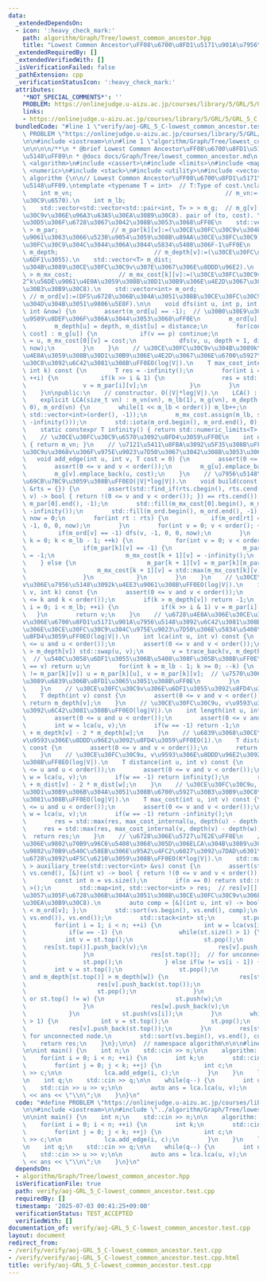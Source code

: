 ```yaml
---
data:
  _extendedDependsOn:
  - icon: ':heavy_check_mark:'
    path: algorithm/Graph/Tree/lowest_common_ancestor.hpp
    title: "Lowest Common Ancestor\uFF08\u6700\u8FD1\u5171\u901A\u7956\u5148\uFF09"
  _extendedRequiredBy: []
  _extendedVerifiedWith: []
  _isVerificationFailed: false
  _pathExtension: cpp
  _verificationStatusIcon: ':heavy_check_mark:'
  attributes:
    '*NOT_SPECIAL_COMMENTS*': ''
    PROBLEM: https://onlinejudge.u-aizu.ac.jp/courses/library/5/GRL/5/GRL_5_C
    links:
    - https://onlinejudge.u-aizu.ac.jp/courses/library/5/GRL/5/GRL_5_C
  bundledCode: "#line 1 \"verify/aoj-GRL_5_C-lowest_common_ancestor.test.cpp\"\n#define\
    \ PROBLEM \"https://onlinejudge.u-aizu.ac.jp/courses/library/5/GRL/5/GRL_5_C\"\
    \n\n#include <iostream>\n\n#line 1 \"algorithm/Graph/Tree/lowest_common_ancestor.hpp\"\
    \n\n\n\n/**\n * @brief Lowest Common Ancestor\uFF08\u6700\u8FD1\u5171\u901A\u7956\
    \u5148\uFF09\n * @docs docs/Graph/Tree/lowest_common_ancestor.md\n */\n\n#include\
    \ <algorithm>\n#include <cassert>\n#include <limits>\n#include <map>\n#include\
    \ <numeric>\n#include <stack>\n#include <utility>\n#include <vector>\n\nnamespace\
    \ algorithm {\n\n// Lowest Common Ancestor\uFF08\u6700\u8FD1\u5171\u901A\u7956\
    \u5148\uFF09.\ntemplate <typename T = int>  // T:Type of cost.\nclass LCA {\n\
    \    int m_vn;                                           // m_vn:=(\u30CE\u30FC\
    \u30C9\u6570).\n    int m_lb;                                           // m_lb:=ceiling(log2(vn)).\n\
    \    std::vector<std::vector<std::pair<int, T> > > m_g;  // m_g[v][]:=(\u30CE\u30FC\
    \u30C9v\u306E\u96A3\u63A5\u30EA\u30B9\u30C8). pair of (to, cost). \u30B0\u30E9\
    \u30D5\u306F\u6728\u3067\u3042\u308B\u3053\u3068\uFF0E\n    std::vector<std::vector<int>\
    \ > m_par;               // m_par[k][v]:=(\u30CE\u30FC\u30C9v\u304B\u30892^k\u56DE\
    \u9061\u3063\u3066\u5230\u9054\u3059\u308B\u89AA\u30CE\u30FC\u30C9). \u89AA\u30CE\
    \u30FC\u30C9\u304C\u3044\u306A\u3044\u5834\u5408\u306F-1\uFF0E\n    std::vector<int>\
    \ m_depth;                           // m_depth[v]:=(\u30CE\u30FC\u30C9v\u306E\
    \u6DF1\u3055).\n    std::vector<T> m_dist;                              // m_dist[v]:=(\u6839\
    \u304B\u3089\u30CE\u30FC\u30C9v\u307E\u3067\u306E\u8DDD\u96E2).\n    std::vector<std::vector<T>\
    \ > m_mx_cost;             // m_mx_cost[k][v]:=(\u30CE\u30FC\u30C9v\u304B\u3089\
    2^k\u56DE\u9061\u4E0A\u3059\u308B\u30D1\u30B9\u306E\u4E2D\u3067\u306E\u6700\u5927\
    \u30B3\u30B9\u30C8).\n    std::vector<int> m_ord;                            \
    \ // m_ord[v]:=(DFS\u6728\u306B\u304A\u3051\u308B\u30CE\u30FC\u30C9v\u306E\u884C\
    \u304D\u304B\u3051\u9806\u5E8F).\n\n    void dfs(int u, int p, int depth, T distance,\
    \ int &now) {\n        assert(m_ord[u] == -1);  // \u30B0\u30E9\u30D5\u4E0A\u306B\
    \u9589\u8DEF\u306F\u306A\u3044\u3053\u3068\uFF0E\n        m_ord[u] = now++;\n\
    \        m_depth[u] = depth, m_dist[u] = distance;\n        for(const auto &[v,\
    \ cost] : m_g[u]) {\n            if(v == p) continue;\n            m_par[0][v]\
    \ = u, m_mx_cost[0][v] = cost;\n            dfs(v, u, depth + 1, distance + cost,\
    \ now);\n        }\n    }\n    // \u30CE\u30FC\u30C9v\u304B\u3089k\u56DE\u9061\
    \u4E0A\u3059\u308B\u30D1\u30B9\u306E\u4E2D\u3067\u306E\u6700\u5927\u30B3\u30B9\
    \u30C8\u3092\u6C42\u3081\u308B\uFF0EO(log|V|).\n    T max_cost_internal(int v,\
    \ int k) const {\n        T res = -infinity();\n        for(int i = 0; i < m_lb;\
    \ ++i) {\n            if(k >> i & 1) {\n                res = std::max(res, m_mx_cost[i][v]);\n\
    \                v = m_par[i][v];\n            }\n        }\n        return res;\n\
    \    }\n\npublic:\n    // constructor. O(|V|*log|V|).\n    LCA() : LCA(0) {}\n\
    \    explicit LCA(size_t vn) : m_vn(vn), m_lb(1), m_g(vn), m_depth(vn, 0), m_dist(vn,\
    \ 0), m_ord(vn) {\n        while(1 << m_lb < order()) m_lb++;\n        m_par.assign(m_lb,\
    \ std::vector<int>(order(), -1));\n        m_mx_cost.assign(m_lb, std::vector<T>(order(),\
    \ -infinity()));\n        std::iota(m_ord.begin(), m_ord.end(), 0);\n    }\n\n\
    \    static constexpr T infinity() { return std::numeric_limits<T>::max(); }\n\
    \    // \u30CE\u30FC\u30C9\u6570\u3092\u8FD4\u3059\uFF0E\n    int order() const\
    \ { return m_vn; }\n    // \u7121\u5411\u8FBA\u3092\u5F35\u308B\uFF0E\u30CE\u30FC\
    \u30C9u\u3068v\u306F\u975E\u9023\u7D50\u3067\u3042\u308B\u3053\u3068\uFF0E\n \
    \   void add_edge(int u, int v, T cost = 0) {\n        assert(0 <= u and u < order());\n\
    \        assert(0 <= v and v < order());\n        m_g[u].emplace_back(v, cost);\n\
    \        m_g[v].emplace_back(u, cost);\n    }\n    // \u7956\u5148\u6728\u3092\
    \u69CB\u7BC9\u3059\u308B\uFF0EO(|V|*log|V|).\n    void build(const std::vector<int>\
    \ &rts = {}) {\n        assert(std::find_if(rts.cbegin(), rts.cend(), [&](int\
    \ v) -> bool { return !(0 <= v and v < order()); }) == rts.cend());\n        std::fill(m_par[0].begin(),\
    \ m_par[0].end(), -1);\n        std::fill(m_mx_cost[0].begin(), m_mx_cost[0].end(),\
    \ -infinity());\n        std::fill(m_ord.begin(), m_ord.end(), -1);\n        int\
    \ now = 0;\n        for(int rt : rts) {\n            if(m_ord[rt] == -1) dfs(rt,\
    \ -1, 0, 0, now);\n        }\n        for(int v = 0; v < order(); ++v) {\n   \
    \         if(m_ord[v] == -1) dfs(v, -1, 0, 0, now);\n        }\n        for(int\
    \ k = 0; k < m_lb - 1; ++k) {\n            for(int v = 0; v < order(); ++v) {\n\
    \                if(m_par[k][v] == -1) {\n                    m_par[k + 1][v]\
    \ = -1;\n                    m_mx_cost[k + 1][v] = -infinity();\n            \
    \    } else {\n                    m_par[k + 1][v] = m_par[k][m_par[k][v]];\n\
    \                    m_mx_cost[k + 1][v] = std::max(m_mx_cost[k][v], m_mx_cost[k][m_par[k][v]]);\n\
    \                }\n            }\n        }\n    }\n    // \u30CE\u30FC\u30C9\
    v\u306E\u7956\u5148\u3092k\u4EE3\u9061\u308B\uFF0EO(log|V|).\n    int trace_back(int\
    \ v, int k) const {\n        assert(0 <= v and v < order());\n        assert(0\
    \ <= k and k < order());\n        if(k > m_depth[v]) return -1;\n        for(int\
    \ i = 0; i < m_lb; ++i) {\n            if(k >> i & 1) v = m_par[i][v];\n     \
    \   }\n        return v;\n    }\n    // \u6728\u4E0A\u306E\u30CE\u30FC\u30C9u\u3068\
    v\u306E\u6700\u8FD1\u5171\u901A\u7956\u5148\u3092\u6C42\u3081\u308B\uFF0E2\u3064\
    \u306E\u30CE\u30FC\u30C9\u304C\u975E\u9023\u7D50\u306E\u5834\u5408\uFF0C-1\u3092\
    \u8FD4\u3059\uFF0EO(log|V|).\n    int lca(int u, int v) const {\n        assert(0\
    \ <= u and u < order());\n        assert(0 <= v and v < order());\n        if(m_depth[u]\
    \ > m_depth[v]) std::swap(u, v);\n        v = trace_back(v, m_depth[v] - m_depth[u]);\
    \  // \u540C\u3058\u6DF1\u3055\u306B\u5408\u308F\u305B\u308B\uFF0E\n        if(u\
    \ == v) return u;\n        for(int k = m_lb - 1; k >= 0; --k) {\n            if(m_par[k][u]\
    \ != m_par[k][v]) u = m_par[k][u], v = m_par[k][v];  // \u7570\u306A\u3063\u305F\
    \u3089\u6839\u306B\u8FD1\u3065\u3051\u308B\uFF0E\n        }\n        return m_par[0][u];\n\
    \    }\n    // \u30CE\u30FC\u30C9v\u306E\u6DF1\u3055\u3092\u8FD4\u3059\uFF0EO(1).\n\
    \    T depth(int v) const {\n        assert(0 <= v and v < order());\n       \
    \ return m_depth[v];\n    }\n    // \u30CE\u30FC\u30C9u, v\u9593\u306E\u9577\u3055\
    \u3092\u6C42\u3081\u308B\uFF0EO(log|V|).\n    int length(int u, int v) const {\n\
    \        assert(0 <= u and u < order());\n        assert(0 <= v and v < order());\n\
    \        int w = lca(u, v);\n        if(w == -1) return -1;\n        return m_depth[u]\
    \ + m_depth[v] - 2 * m_depth[w];\n    }\n    // \u6839\u3068\u30CE\u30FC\u30C9\
    v\u9593\u306E\u8DDD\u96E2\u3092\u8FD4\u3059\uFF0EO(1).\n    T distance(int v)\
    \ const {\n        assert(0 <= v and v < order());\n        return m_dist[v];\n\
    \    }\n    // \u30CE\u30FC\u30C9u, v\u9593\u306E\u8DDD\u96E2\u3092\u6C42\u3081\
    \u308B\uFF0EO(log|V|).\n    T distance(int u, int v) const {\n        assert(0\
    \ <= u and u < order());\n        assert(0 <= v and v < order());\n        int\
    \ w = lca(u, v);\n        if(w == -1) return infinity();\n        return m_dist[u]\
    \ + m_dist[v] - 2 * m_dist[w];\n    }\n    // \u30CE\u30FC\u30C9u, v\u9593\u306E\
    \u30D1\u30B9\u306B\u304A\u3051\u308B\u6700\u5927\u30B3\u30B9\u30C8\u3092\u6C42\
    \u3081\u308B\uFF0EO(log|V|).\n    T max_cost(int u, int v) const {\n        assert(0\
    \ <= u and u < order());\n        assert(0 <= v and v < order());\n        int\
    \ w = lca(u, v);\n        if(w == -1) return -infinity();\n        T res = -infinity();\n\
    \        res = std::max(res, max_cost_internal(u, depth(u) - depth(w)));\n   \
    \     res = std::max(res, max_cost_internal(v, depth(v) - depth(w)));\n      \
    \  return res;\n    }\n    // \u6728\u306E\u5727\u7E2E\uFF0E\n    // \u4EFB\u610F\
    \u306E\u9802\u70B9\u96C6\u5408\u3068\u305D\u306ELCA\u304B\u3089\u306A\u308B\uFF0C\
    \u9802\u70B9\u540C\u58EB\u306E\u95A2\u4FC2\u6027\u3092\u7DAD\u6301\u3057\u305F\
    \u6728\u3092\u4F5C\u6210\u3059\u308B\uFF0EO(K*log|V|).\n    std::map<int, std::vector<int>\
    \ > auxiliary_tree(std::vector<int> &vs) const {\n        assert(std::find_if(vs.cbegin(),\
    \ vs.cend(), [&](int v) -> bool { return !(0 <= v and v < order()); }) == vs.cend());\n\
    \        const int n = vs.size();\n        if(n == 0) return std::map<int, std::vector<int>\
    \ >();\n        std::map<int, std::vector<int> > res;  // res[v][]:=(\u5727\u7E2E\
    \u3057\u305F\u6728\u306B\u304A\u3051\u308B\u30CE\u30FC\u30C9v\u306E\u96A3\u63A5\
    \u30EA\u30B9\u30C8).\n        auto comp = [&](int u, int v) -> bool { return m_ord[u]\
    \ < m_ord[v]; };\n        std::sort(vs.begin(), vs.end(), comp);\n        vs.erase(std::unique(vs.begin(),\
    \ vs.end()), vs.end());\n        std::stack<int> st;\n        st.push(vs[0]);\n\
    \        for(int i = 1; i < n; ++i) {\n            int w = lca(vs[i - 1], vs[i]);\n\
    \            if(w == -1) {\n                while(st.size() > 1) {\n         \
    \           int v = st.top();\n                    st.pop();\n               \
    \     res[st.top()].push_back(v);\n                    res[v].push_back(st.top());\n\
    \                }\n                res[st.top()];  // for unconnected node.\n\
    \                st.pop();\n            } else if(w != vs[i - 1]) {\n        \
    \        int v = st.top();\n                st.pop();\n                while(!st.empty()\
    \ and m_depth[st.top()] > m_depth[w]) {\n                    res[st.top()].push_back(v);\n\
    \                    res[v].push_back(st.top());\n                    v = st.top();\n\
    \                    st.pop();\n                }\n                if(st.empty()\
    \ or st.top() != w) {\n                    st.push(w);\n                    vs.push_back(w);\n\
    \                }\n                res[w].push_back(v);\n                res[v].push_back(w);\n\
    \            }\n            st.push(vs[i]);\n        }\n        while(st.size()\
    \ > 1) {\n            int v = st.top();\n            st.pop();\n            res[st.top()].push_back(v);\n\
    \            res[v].push_back(st.top());\n        }\n        res[st.top()];  //\
    \ for unconnected node.\n        std::sort(vs.begin(), vs.end(), comp);\n    \
    \    return res;\n    }\n};\n\n}  // namespace algorithm\n\n\n#line 6 \"verify/aoj-GRL_5_C-lowest_common_ancestor.test.cpp\"\
    \n\nint main() {\n    int n;\n    std::cin >> n;\n\n    algorithm::LCA lca(n);\n\
    \    for(int i = 0; i < n; ++i) {\n        int k;\n        std::cin >> k;\n\n\
    \        for(int j = 0; j < k; ++j) {\n            int c;\n            std::cin\
    \ >> c;\n\n            lca.add_edge(i, c);\n        }\n    }\n    lca.build();\n\
    \n    int q;\n    std::cin >> q;\n\n    while(q--) {\n        int u, v;\n    \
    \    std::cin >> u >> v;\n\n        auto ans = lca.lca(u, v);\n        std::cout\
    \ << ans << \"\\n\";\n    }\n}\n"
  code: "#define PROBLEM \"https://onlinejudge.u-aizu.ac.jp/courses/library/5/GRL/5/GRL_5_C\"\
    \n\n#include <iostream>\n\n#include \"../algorithm/Graph/Tree/lowest_common_ancestor.hpp\"\
    \n\nint main() {\n    int n;\n    std::cin >> n;\n\n    algorithm::LCA lca(n);\n\
    \    for(int i = 0; i < n; ++i) {\n        int k;\n        std::cin >> k;\n\n\
    \        for(int j = 0; j < k; ++j) {\n            int c;\n            std::cin\
    \ >> c;\n\n            lca.add_edge(i, c);\n        }\n    }\n    lca.build();\n\
    \n    int q;\n    std::cin >> q;\n\n    while(q--) {\n        int u, v;\n    \
    \    std::cin >> u >> v;\n\n        auto ans = lca.lca(u, v);\n        std::cout\
    \ << ans << \"\\n\";\n    }\n}\n"
  dependsOn:
  - algorithm/Graph/Tree/lowest_common_ancestor.hpp
  isVerificationFile: true
  path: verify/aoj-GRL_5_C-lowest_common_ancestor.test.cpp
  requiredBy: []
  timestamp: '2025-07-03 00:41:25+09:00'
  verificationStatus: TEST_ACCEPTED
  verifiedWith: []
documentation_of: verify/aoj-GRL_5_C-lowest_common_ancestor.test.cpp
layout: document
redirect_from:
- /verify/verify/aoj-GRL_5_C-lowest_common_ancestor.test.cpp
- /verify/verify/aoj-GRL_5_C-lowest_common_ancestor.test.cpp.html
title: verify/aoj-GRL_5_C-lowest_common_ancestor.test.cpp
---
```


